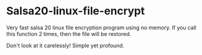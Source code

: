 # Salsa20-linux-file-encrypt

Very fast salsa 20 linux file encryption program using no memory.
If you call this function 2 times, then the file will be restored.

Don't look at it carelessly!
Simple yet profound.
